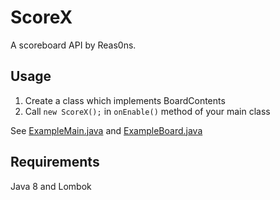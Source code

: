 # ScoreX
A scoreboard API by Reas0ns.

## Usage
1. Create a class which implements BoardContents
2. Call `new ScoreX();` in `onEnable()` method of your main class

See [ExampleMain.java](./example/ExampleMain.java) and [ExampleBoard.java](./example/ExampleBoard.java)

## Requirements
Java 8 and Lombok
